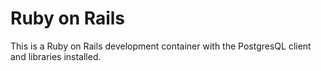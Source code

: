 # Ruby on Rails

This is a Ruby on Rails development container with the PostgresQL client and libraries installed.